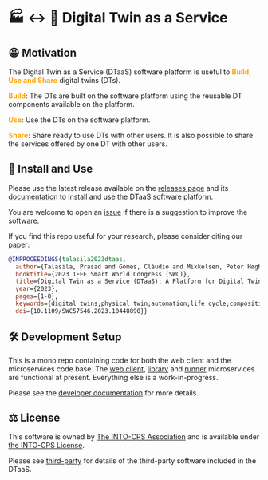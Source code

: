 # :factory: :left_right_arrow: :busts_in_silhouette: Digital Twin as a Service

## :grinning: Motivation

The Digital Twin as a Service (DTaaS) software platform is useful
to <font color="orange"> **Build, Use and Share** </font> digital twins (DTs).

<font color="orange">**Build**</font>: The DTs are built on the software platform
using the reusable DT components available on the platform.

<font color="orange">**Use**</font>: Use the DTs on the software platform.

<font color="orange">**Share**</font>: Share ready to use DTs with other users.
It is also possible to share the services offered by one DT with other users.

## :rocket: Install and Use

Please use the latest release available on
the [releases page](https://github.com/INTO-CPS-Association/DTaaS/releases)
and its [documentation](https://into-cps-association.github.io/DTaaS/)
to install and use the DTaaS software platform.

You are welcome to open an [issue](https://github.com/INTO-CPS-Association/DTaaS/issues/new/choose)
if there is a suggestion to improve the software.

If you find this repo useful for your research, please consider citing our paper:

```bibtex
@INPROCEEDINGS{talasila2023dtaas,
  author={Talasila, Prasad and Gomes, Cláudio and Mikkelsen, Peter Høgh and Arboleda, Santiago Gil and Kamburjan, Eduard and Larsen, Peter Gorm},
  booktitle={2023 IEEE Smart World Congress (SWC)},
  title={Digital Twin as a Service (DTaaS): A Platform for Digital Twin Developers and Users}, 
  year={2023},
  pages={1-8},
  keywords={digital twins;physical twin;automation;life cycle;composition},
  doi={10.1109/SWC57546.2023.10448890}}
```

## :hammer_and_wrench: Development Setup

This is a mono repo containing code for
both the web client and the microservices code base.
The [web client](client),
[library](servers/lib) and
[runner](servers/execution/runner)
microservices are functional at present.
Everything else is a work-in-progress.

Please see the
[developer documentation](https://into-cps-association.github.io/DTaaS/development/developer/index.html)
for more details.

## :balance_scale: License

This software is owned by
[The INTO-CPS Association](https://into-cps.org/)
and is available under [the INTO-CPS License](./LICENSE.md).

Please see [third-party](docs/third-party.md) for details of
the third-party software included in the DTaaS.
